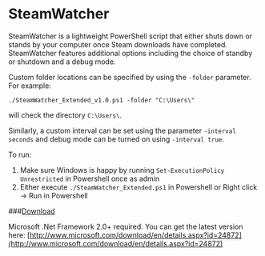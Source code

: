# SteamWatcher
SteamWatcher is a lightweight PowerShell script that either shuts down or stands by your computer once Steam downloads have completed. SteamWatcher features additional options including the choice of standby or shutdown and a debug mode.

Custom folder locations can be specified by using the `-folder` parameter. 
For example:

`./SteamWatcher_Extended_v1.0.ps1 -folder "C:\Users\"`

will check the directory `C:\Users\`.

Similarly, a custom interval can be set using the parameter `-interval seconds` and debug mode can be turned on using `-interval true`.

To run:

1. Make sure Windows is happy by running `Set-ExecutionPolicy Unrestricted` in Powershell once as admin
2. Either execute `./SteamWatcher_Extended.ps1` in Powershell or Right click -> Run in Powershell

###[Download](http://frankzhao.net/SteamWatcher_v1.1.zip)

Microsoft .Net Framework 2.0+ required. You can get the latest version here: [http://www.microsoft.com/download/en/details.aspx?id=24872](http://www.microsoft.com/download/en/details.aspx?id=24872)
